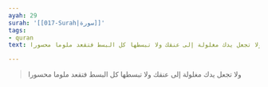 ```yaml
---
ayah: 29
surah: '[[017-Surah|سورة]]'
tags:
- quran
text: ولا تجعل يدك مغلولة إلى عنقك ولا تبسطها كل البسط فتقعد ملوما محسورا

---
```

> ولا تجعل يدك مغلولة إلى عنقك ولا تبسطها كل البسط فتقعد ملوما محسورا
